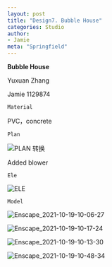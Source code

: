 ```yaml
---
layout: post
title: "Design7. Bubble House"
categories: Studio
author:
- Jamie
meta: "Springfield"
---
```

**Bubble House**

Yuxuan Zhang

Jamie
1129874

`Material`

PVC，concrete

`Plan`

![PLAN  转换](https://user-images.githubusercontent.com/90487072/138199367-d7c1b339-cf6f-4c9e-865a-424b78275683.png)

Added blower

`Ele`

![ELE](https://user-images.githubusercontent.com/90487072/138199658-5415d3f8-47ec-4aa9-a488-9a5be2b96c7d.png)

`Model`

![Enscape_2021-10-19-10-06-27](https://user-images.githubusercontent.com/90487072/138199680-f8862f85-6cd2-4def-8eef-6810b8debaf9.png)

![Enscape_2021-10-19-10-17-24](https://user-images.githubusercontent.com/90487072/138199700-267f32e2-8ce7-4140-81bb-a3a6706236ae.png)

![Enscape_2021-10-19-10-13-30](https://user-images.githubusercontent.com/90487072/138199715-c4fcf881-1562-484c-bbc6-65e87f3f5b86.png)

![Enscape_2021-10-19-10-48-34](https://user-images.githubusercontent.com/90487072/138199739-bdd72b65-c1a4-4b5e-ba5e-392b12bda6d3.png)
